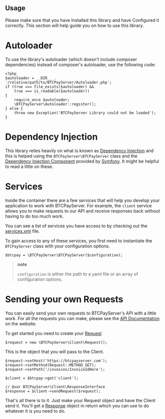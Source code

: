 ##  Usage
Please make sure that you have Installed this library and have
Configured it correctly. This section will help guide you on how to use
this library.

Autoloader
==========

To use the library's autoloader (which doesn't include composer dependencies)
instead of composer's autoloader, use the following code:

``` {.sourceCode .php}
<?php
$autoloader = __DIR__ . '/relative/path/to/BTCPayServer/Autoloader.php';
if (true === file_exists($autoloader) &&
    true === is_readable($autoloader))
{
    require_once $autoloader;
    \BTCPayServer\Autoloader::register();
} else {
    throw new Exception('BTCPayServer Library could not be loaded');
}
```

Dependency Injection
====================

This library relies heavily on what is known as [Dependency
Injection](http://en.wikipedia.org/wiki/Dependency_injection) and this
is helped using the `BTCPayServer\BTCPayServer` class and the [Dependency Injection
Component](http://symfony.com/doc/current/components/dependency_injection/index.html)
provided by [Symfony](http://symfony.com/). It might be helpful to read
a little on these.

Services
========

Inside the container there are a few services that will help you develop
your application to work with BTCPayServer. For example, the `client` service
allows you to make requests to our API and receive responses back
without having to do too much work.

You can see a list of services you have access to by checking out the
[services.xml](https://github.com/btcpayserver/btcpayserver-php-client/blob/master/src/BTCPayServer/DependencyInjection/services.xml)
file.

To gain access to any of these services, you first need to instantiate
the `BTCPayServer` class with your configuration options.

``` {.sourceCode .php}
$btcpay = \BTCPayServer\BTCPayServer($configuration);
```

> **note**
>
> `configuration` is either the path to a yaml file or an array of
> configuration options.

Sending your own Requests
=========================

You can easily send your own requests to BTCPayServer's API with a little
work. For all the requests you can make, please see the [API
Documentation](https://btcpayserver.com/api) on the website.

To get started you need to create your
[Request](https://github.com/btcpayserver/btcpayserver-php-client/blob/master/src/BTCPayServer/Client/Request.php)

``` {.sourceCode .php}
$request = new \BTCPayServer\Client\Request();
```

This is the object that you will pass to the Client.

``` {.sourceCode .php}
$request->setHost('https://btcpayserver.com');
$request->setMethod(Request::METHOD_GET);
$request->setPath('/invoices/InvoiceIdHere');

$client = $btcpay->get('client');

// @var BTCPayServer\Client\ResponseInterface
$response = $client->sendRequest($request);
```

That's all there is to it. Just make your Request object and have the
Client send it. You'll get a
[Response](https://github.com/btcpayserver/btcpayserver-php-client/blob/master/src/BTCPayServer/Client/ResponseInterface.php)
object in return which you can use to do whatever it is you need to do.
